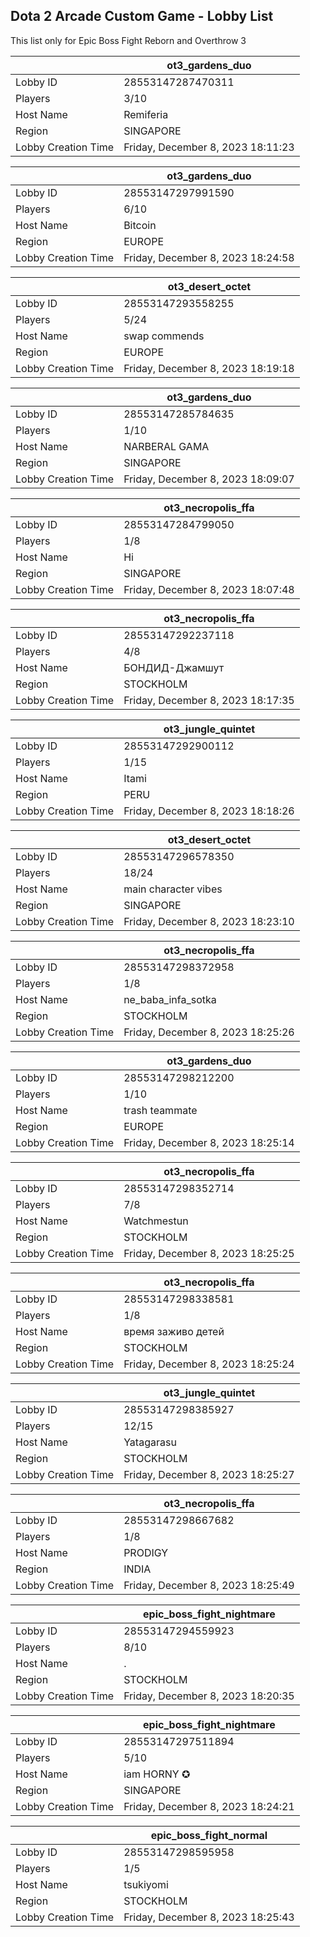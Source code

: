 ## Dota 2 Arcade Custom Game - Lobby List

This list only for Epic Boss Fight Reborn and Overthrow 3

|  | ot3_gardens_duo |
| ------ | ------ |
| Lobby ID | 28553147287470311 |
| Players | 3/10 |
| Host Name | Remiferia |
| Region | SINGAPORE |
| Lobby Creation Time | Friday, December 8, 2023 18:11:23 |


|  | ot3_gardens_duo |
| ------ | ------ |
| Lobby ID | 28553147297991590 |
| Players | 6/10 |
| Host Name | Bitcoin |
| Region | EUROPE |
| Lobby Creation Time | Friday, December 8, 2023 18:24:58 |


|  | ot3_desert_octet |
| ------ | ------ |
| Lobby ID | 28553147293558255 |
| Players | 5/24 |
| Host Name | swap commends |
| Region | EUROPE |
| Lobby Creation Time | Friday, December 8, 2023 18:19:18 |


|  | ot3_gardens_duo |
| ------ | ------ |
| Lobby ID | 28553147285784635 |
| Players | 1/10 |
| Host Name | NARBERAL GAMA |
| Region | SINGAPORE |
| Lobby Creation Time | Friday, December 8, 2023 18:09:07 |


|  | ot3_necropolis_ffa |
| ------ | ------ |
| Lobby ID | 28553147284799050 |
| Players | 1/8 |
| Host Name | Hi |
| Region | SINGAPORE |
| Lobby Creation Time | Friday, December 8, 2023 18:07:48 |


|  | ot3_necropolis_ffa |
| ------ | ------ |
| Lobby ID | 28553147292237118 |
| Players | 4/8 |
| Host Name | БОНДИД-Джамшут |
| Region | STOCKHOLM |
| Lobby Creation Time | Friday, December 8, 2023 18:17:35 |


|  | ot3_jungle_quintet |
| ------ | ------ |
| Lobby ID | 28553147292900112 |
| Players | 1/15 |
| Host Name | Itami |
| Region | PERU |
| Lobby Creation Time | Friday, December 8, 2023 18:18:26 |


|  | ot3_desert_octet |
| ------ | ------ |
| Lobby ID | 28553147296578350 |
| Players | 18/24 |
| Host Name | main character vibes |
| Region | SINGAPORE |
| Lobby Creation Time | Friday, December 8, 2023 18:23:10 |


|  | ot3_necropolis_ffa |
| ------ | ------ |
| Lobby ID | 28553147298372958 |
| Players | 1/8 |
| Host Name | ne_baba_infa_sotka |
| Region | STOCKHOLM |
| Lobby Creation Time | Friday, December 8, 2023 18:25:26 |


|  | ot3_gardens_duo |
| ------ | ------ |
| Lobby ID | 28553147298212200 |
| Players | 1/10 |
| Host Name | trash teammate |
| Region | EUROPE |
| Lobby Creation Time | Friday, December 8, 2023 18:25:14 |


|  | ot3_necropolis_ffa |
| ------ | ------ |
| Lobby ID | 28553147298352714 |
| Players | 7/8 |
| Host Name | Watchmestun |
| Region | STOCKHOLM |
| Lobby Creation Time | Friday, December 8, 2023 18:25:25 |


|  | ot3_necropolis_ffa |
| ------ | ------ |
| Lobby ID | 28553147298338581 |
| Players | 1/8 |
| Host Name | время заживо детей |
| Region | STOCKHOLM |
| Lobby Creation Time | Friday, December 8, 2023 18:25:24 |


|  | ot3_jungle_quintet |
| ------ | ------ |
| Lobby ID | 28553147298385927 |
| Players | 12/15 |
| Host Name | Yatagarasu |
| Region | STOCKHOLM |
| Lobby Creation Time | Friday, December 8, 2023 18:25:27 |


|  | ot3_necropolis_ffa |
| ------ | ------ |
| Lobby ID | 28553147298667682 |
| Players | 1/8 |
| Host Name | PRODIGY |
| Region | INDIA |
| Lobby Creation Time | Friday, December 8, 2023 18:25:49 |


|  | epic_boss_fight_nightmare |
| ------ | ------ |
| Lobby ID | 28553147294559923 |
| Players | 8/10 |
| Host Name | . |
| Region | STOCKHOLM |
| Lobby Creation Time | Friday, December 8, 2023 18:20:35 |


|  | epic_boss_fight_nightmare |
| ------ | ------ |
| Lobby ID | 28553147297511894 |
| Players | 5/10 |
| Host Name | iam HORNY ✪ |
| Region | SINGAPORE |
| Lobby Creation Time | Friday, December 8, 2023 18:24:21 |


|  | epic_boss_fight_normal |
| ------ | ------ |
| Lobby ID | 28553147298595958 |
| Players | 1/5 |
| Host Name | tsukiyomi |
| Region | STOCKHOLM |
| Lobby Creation Time | Friday, December 8, 2023 18:25:43 |


